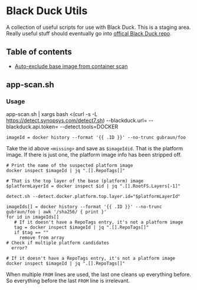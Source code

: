 # Black Duck Utils
A collection of useful scripts for use with Black Duck. This is a staging area. Really useful stuff should eventually go into [offical Black Duck repo](https://github.com/blackducksoftware).

## Table of contents
- [Auto-exclude base image from container scan](#app-scan-sh)

## app-scan.sh
### Usage
app-scan.sh <container-image> | xargs bash <(curl -s -L https://detect.synopsys.com/detect7.sh) --blackduck.url=<blackduck-url> --blackduck.api.token=<token> --detect.tools=DOCKER 


```
imageId = docker history --format '{{ .ID }}' --no-trunc gubraun/foo
```

Take the id above ```<missing>``` and save as ```$imageIdid```. That is the platform image. If there is just one, the platform image info has been stripped off.

```
# Print the name of the suspected platform image
docker inspect $imageId | jq ".[].RepoTags[]"
```

```
# That is the top layer of the base (platform) image
$platformLayerId = docker inspect $id | jq ".[].RootFS.Layers[-1]"
```

```
detect.sh --detect.docker.platform.top.layer.id="$platformLayerId"
```
 
 
```
imageIds[] = docker history --format '{{ .ID }}' --no-trunc gubraun/foo | awk '/sha256/ { print }'
for id in imageIds[]
   # If it doesn't have a RepoTags entry, it's not a platform image
   tag = docker inspect $imageId | jq ".[].RepoTags[]"
   if $tag == ""
     remove from array
# Check if multiple platform candidates
  error?

# If it doesn't have a RepoTags entry, it's not a platform image
docker inspect $imageId | jq ".[].RepoTags[]"

```

When multiple `FROM` lines are used, the last one cleans up everything before. So everything before the last `FROM` line is irrelevant.
